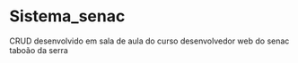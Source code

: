 # Sistema_senac
CRUD desenvolvido em sala de aula do curso desenvolvedor web do senac taboão da serra 
